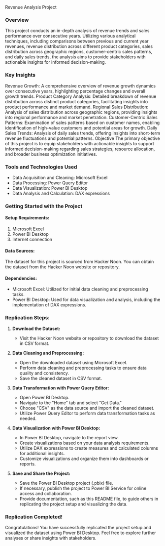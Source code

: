 Revenue Analysis Project

### Overview
This project conducts an in-depth analysis of revenue trends and sales performance over consecutive years. Utilizing various analytical techniques, including comparisons between previous and current year revenues, revenue distribution across different product categories, sales distribution across geographic regions, customer-centric sales patterns, and daily sales trends, the analysis aims to provide stakeholders with actionable insights for informed decision-making.

### Key Insights
Revenue Growth: A comprehensive overview of revenue growth dynamics over consecutive years, highlighting percentage changes and overall growth trends.
Product Category Analysis: Detailed breakdown of revenue distribution across distinct product categories, facilitating insights into product performance and market demand.
Regional Sales Distribution: Analysis of sales distribution across geographic regions, providing insights into regional performance and market penetration.
Customer-Centric Sales Patterns: Examination of sales patterns based on customer names, enabling identification of high-value customers and potential areas for growth.
Daily Sales Trends: Analysis of daily sales trends, offering insights into short-term revenue fluctuations and potential patterns.
Objective
The primary objective of this project is to equip stakeholders with actionable insights to support informed decision-making regarding sales strategies, resource allocation, and broader business optimization initiatives.

### Tools and Technologies Used
- Data Acquisition and Cleaning: Microsoft Excel
- Data Processing: Power Query Editor
- Data Visualization: Power BI Desktop
- Data Analysis and Calculation: DAX expressions

### Getting Started with the Project

#### Setup Requirements:
1. Microsoft Excel
2. Power BI Desktop
3. Internet connection

#### Data Sources:
The dataset for this project is sourced from Hacker Noon. You can obtain the dataset from the Hacker Noon website or repository.

#### Dependencies:
- Microsoft Excel: Utilized for initial data cleaning and preprocessing tasks.
- Power BI Desktop: Used for data visualization and analysis, including the implementation of DAX expressions.

### Replication Steps:

1. **Download the Dataset:**
   - Visit the Hacker Noon website or repository to download the dataset in CSV format.

2. **Data Cleaning and Preprocessing:**
   - Open the downloaded dataset using Microsoft Excel.
   - Perform data cleaning and preprocessing tasks to ensure data quality and consistency.
   - Save the cleaned dataset in CSV format.

3. **Data Transformation with Power Query Editor:**
   - Open Power BI Desktop.
   - Navigate to the "Home" tab and select "Get Data."
   - Choose "CSV" as the data source and import the cleaned dataset.
   - Utilize Power Query Editor to perform data transformation tasks as needed.

4. **Data Visualization with Power BI Desktop:**
   - In Power BI Desktop, navigate to the report view.
   - Create visualizations based on your data analysis requirements.
   - Utilize DAX expressions to create measures and calculated columns for additional insights.
   - Customize visualizations and organize them into dashboards or reports.

5. **Save and Share the Project:**
   - Save the Power BI Desktop project (.pbix) file.
   - If necessary, publish the project to Power BI Service for online access and collaboration.
   - Provide documentation, such as this README file, to guide others in replicating the project setup and visualizing the data.

### Replication Completed!

Congratulations! You have successfully replicated the project setup and visualized the dataset using Power BI Desktop. Feel free to explore further analyses or share insights with stakeholders.
